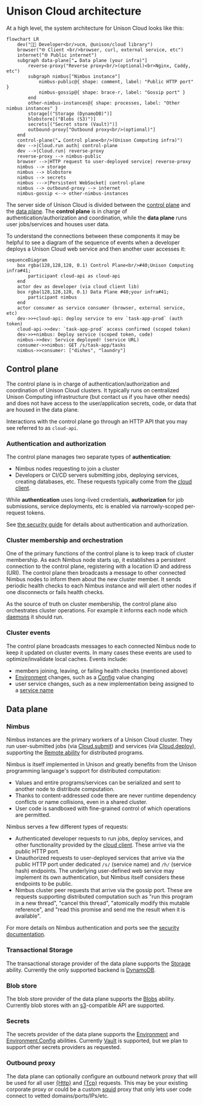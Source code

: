 # Unison Cloud architecture

At a high level, the system architecture for Unison Cloud looks like this:

```mermaid
flowchart LR
    dev("🧑‍💻 Developer<br/>ucm, @unison/cloud library")
    browser("🌐 Client <br/>browser, curl, external service, etc")
    internet("🌐 Public internet")
    subgraph data-plane["☁️ Data plane (your infra)"]
        reverse-proxy("Reverse proxy<br/>(optional)<br>Nginx, Caddy, etc")
        subgraph nimbus["Nimbus instance"]
            nimbus-public@{ shape: comment, label: "Public HTTP port" }
            nimbus-gossip@{ shape: brace-r, label: "Gossip port" }
        end
        other-nimbus-instances@{ shape: processes, label: "Other nimbus instances" }
        storage[("Storage (DynamoDB)")]
        blobstore[("Blobs (S3)")]
        secrets[("Secret store (Vault)")]
        outbound-proxy["Outbound proxy<br/>(optional)"]
    end
    control-plane("☁️ Control plane<br/>(Unison Computing infra)")
    dev -->|Cloud.run auth| control-plane
    dev -->|Cloud.run| reverse-proxy
    reverse-proxy --> nimbus-public
    browser -->|HTTP request to user-deployed service| reverse-proxy
    nimbus --> storage
    nimbus --> blobstore
    nimbus --> secrets
    nimbus --->|Persistent WebSocket| control-plane
    nimbus --> outbound-proxy --> internet
    nimbus-gossip <--> other-nimbus-instances
```

The server side of Unison Cloud is divided between the [control plane](#control-plane) and the [data plane](#data-plane). The **control plane** is in charge of authentication/authorization and coordination, while the **data plane** runs user jobs/services and houses user data.

To understand the connections between these components it may be helpful to see a diagram of the sequence of events when a developer deploys a Unison Cloud web service and then another user accesses it:

```mermaid
sequenceDiagram
    box rgba(128,128,128, 0.1) Control Plane<br/>#40;Unison Computing infra#41;
        participant cloud-api as cloud-api
    end
    actor dev as developer (via cloud client lib)
    box rgba(128,128,128, 0.1) Data Plane #40;your infra#41;
        participant nimbus
    end
    actor consumer as service consumer (browser, external service, etc)
    dev->>+cloud-api: deploy service to env `task-app-prod` (auth token)
    cloud-api->>dev: `task-app-prod` access confirmed (scoped token)
    dev->>+nimbus: Deploy service (scoped token, code)
    nimbus->>dev: Service deployed! (service URL)
    consumer->>nimbus: GET /s/task-app/tasks
    nimbus->>consumer: ["dishes", "laundry"]
```

## Control plane

The control plane is in charge of authentication/authorization and coordination of Unison Cloud clusters. It typically runs on centralized Unison Computing infrastructure (but contact us if you have other needs) and does not have access to the user/application secrets, code, or data that are housed in the data plane.

Interactions with the control plane go through an HTTP API that you may see referred to as `cloud-api`.

### Authentication and authorization

The control plane manages two separate types of **authentication**:

- Nimbus nodes requesting to join a cluster
- Developers or CI/CD servers submitting jobs, deploying services, creating databases, etc. These requests typically come from the [cloud client][cloud-client].

While **authentication** uses long-lived credentials, **authorization** for job submissions, service deployments, etc is enabled via narrowly-scoped per-request tokens.

See [the security guide][auth] for details about authentication and authorization.

### Cluster membership and orchestration

One of the primary functions of the control plane is to keep track of cluster membership. As each Nimbus node starts up, it establishes a persistent connection to the control plane, registering with a location ID and address (URI). The control plane then broadcasts a message to other connected Nimbus nodes to inform them about the new cluster member. It sends periodic health checks to each Nimbus instance and will alert other nodes if one disconnects or fails health checks.

As the source of truth on cluster membership, the control plane also orchestrates cluster operations. For example it informs each node which [daemons][daemons] it should run.

### Cluster events

The control plane broadcasts messages to each connected Nimbus node to keep it updated on cluster events. In many cases these events are used to optimize/invalidate local caches. Events include:

- members joining, leaving, or failing health checks (mentioned above)
- [Environment][Environment] changes, such as a [Config][env-config] value changing
- user service changes, such as a new implementation being assigned to a [service name][ServiceName]

## Data plane

### Nimbus

Nimbus instances are the primary workers of a Unison Cloud cluster. They run user-submitted jobs (via [Cloud.submit][Cloud.submit]) and services (via [Cloud.deploy][Cloud.deploy]), supporting the [Remote ability][Remote] for distributed programs.

Nimbus is itself implemented in Unison and greatly benefits from the Unison programming language's support for distributed computation:

- Values and entire programs/services can be serialized and sent to another node to distribute computation.
- Thanks to content-addressed code there are never runtime dependency conflicts or name collisions, even in a shared cluster.
- User code is sandboxed with fine-grained control of which operations are permitted.

Nimbus serves a few different types of requests:

- Authenticated developer requests to run jobs, deploy services, and other functionality provided by the [cloud client][cloud-client]. These arrive via the public HTTP port.
- Unauthorized requests to user-deployed services that arrive via the public HTTP port under dedicated `/s/` (service name) and `/h/` (service hash) endpoints. The underlying user-defined web service may implement its own authentication, but Nimbus itself considers these endpoints to be public.
- Nimbus cluster peer requests that arrive via the gossip port. These are requests supporting distributed computation such as "run this program in a new thread", "cancel this thread", "atomically modify this mutable reference", and "read this promise and send me the result when it is available".

For more details on Nimbus authentication and ports see the [security documentation][security].

### Transactional Storage

The transactional storage provider of the data plane supports the [Storage][Storage] ability. Currently the only supported backend is [DynamoDB][DynamoDB].

### Blob store

The blob store provider of the data plane supports the [Blobs][Blobs] ability. Currently blob stores with an [s3][s3]-compatible API are supported.

### Secrets

The secrets provider of the data plane supports the [Environment][Environment] and [Environment.Config][Environment.Config] abilities. Currently [Vault][vault] is supported, but we plan to support other secrets providers as requested.

### Outbound proxy

The data plane can optionally configure an outbound network proxy that will be used for all user [{Http}][Http] and [{Tcp}][Tcp] requests. This may be your existing corporate proxy or could be a custom [squid][squid] proxy that only lets user code connect to vetted domains/ports/IPs/etc.

[auth]: security.md
[Blobs]: https://share.unison-lang.org/@unison/cloud/code/releases/21.2.0/latest/types/Blobs
[cloud-client]: https://share.unison-lang.org/@unison/cloud
[Cloud.deploy]: https://share.unison-lang.org/@unison/cloud/code/releases/21.2.0/latest/terms/Cloud/deploy
[Cloud.submit]: https://share.unison-lang.org/@unison/cloud/code/releases/21.2.0/latest/terms/Cloud/submit
[daemons]: https://share.unison-lang.org/@unison/cloud/code/releases/21.2.0/latest/types/Daemon
[DynamoDb]: https://docs.aws.amazon.com/dynamodb/
[Environment]: https://share.unison-lang.org/@unison/cloud/code/releases/21.2.0/latest/types/Environment
[Environment.Config]: https://share.unison-lang.org/@unison/cloud/code/releases/21.2.0/latest/types/Environment/Config
[env-config]: https://share.unison-lang.org/@unison/cloud/code/releases/21.2.0/latest/types/Environment/Config
[Http]: https://share.unison-lang.org/@unison/http/code/releases/5.0.2/latest/types/client/Http
[Remote]: https://share.unison-lang.org/@unison/cloud/code/releases/21.2.0/latest/types/Remote
[security]: security.md
[ServiceName]: https://share.unison-lang.org/@unison/cloud/code/releases/21.2.0/latest/types/ServiceName
[s3]: https://aws.amazon.com/s3/
[squid]: https://www.squid-cache.org/
[Storage]: https://share.unison-lang.org/@unison/cloud/code/releases/21.2.0/latest/types/Storage
[Tcp]: https://share.unison-lang.org/@unison/cloud/code/releases/21.2.0/latest/types/provisional/Remote/Tcp
[vault]: https://www.hashicorp.com/en/products/vault
